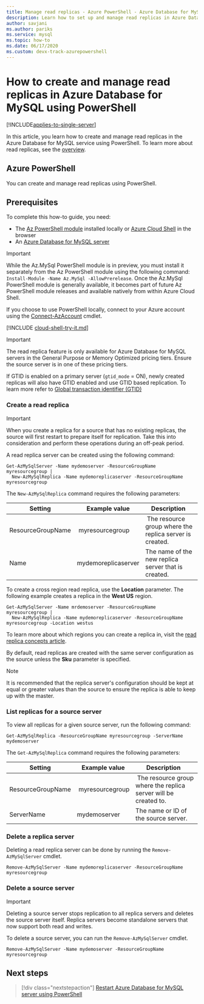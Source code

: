 ```yaml
---
title: Manage read replicas - Azure PowerShell - Azure Database for MySQL
description: Learn how to set up and manage read replicas in Azure Database for MySQL using PowerShell.
author: savjani
ms.author: pariks
ms.service: mysql
ms.topic: how-to
ms.date: 06/17/2020 
ms.custom: devx-track-azurepowershell
---
```


# How to create and manage read replicas in Azure Database for MySQL using PowerShell

[!INCLUDE[applies-to-single-server](includes/applies-to-single-server.md)]

In this article, you learn how to create and manage read replicas in the Azure Database for MySQL
service using PowerShell. To learn more about read replicas, see the
[overview](concepts-read-replicas.md).

## Azure PowerShell

You can create and manage read replicas using PowerShell.

## Prerequisites

To complete this how-to guide, you need:

- The [Az PowerShell module](/powershell/azure/install-az-ps) installed locally or
  [Azure Cloud Shell](https://shell.azure.com/) in the browser
- An [Azure Database for MySQL server](quickstart-create-mysql-server-database-using-azure-powershell.md)

> [!IMPORTANT]
> While the Az.MySql PowerShell module is in preview, you must install it separately from the Az
> PowerShell module using the following command: `Install-Module -Name Az.MySql -AllowPrerelease`.
> Once the Az.MySql PowerShell module is generally available, it becomes part of future Az
> PowerShell module releases and available natively from within Azure Cloud Shell.

If you choose to use PowerShell locally, connect to your Azure account using the
[Connect-AzAccount](/powershell/module/az.accounts/Connect-AzAccount) cmdlet.

[!INCLUDE [cloud-shell-try-it.md](../../includes/cloud-shell-try-it.md)]

> [!IMPORTANT]
> The read replica feature is only available for Azure Database for MySQL servers in the General
> Purpose or Memory Optimized pricing tiers. Ensure the source server is in one of these pricing
> tiers.
>
>If GTID is enabled on a primary server (`gtid_mode` = ON), newly created replicas will also have GTID enabled and use GTID based replication. To learn more refer to [Global transaction identifier (GTID)](concepts-read-replicas.md#global-transaction-identifier-gtid)

### Create a read replica

> [!IMPORTANT]
> When you create a replica for a source that has no existing replicas, the source will first restart to prepare itself for replication. Take this into consideration and perform these operations during an off-peak period.

A read replica server can be created using the following command:

```azurepowershell-interactive
Get-AzMySqlServer -Name mydemoserver -ResourceGroupName myresourcegroup |
  New-AzMySqlReplica -Name mydemoreplicaserver -ResourceGroupName myresourcegroup
```

The `New-AzMySqlReplica` command requires the following parameters:

| Setting | Example value | Description  |
| --- | --- | --- |
| ResourceGroupName |  myresourcegroup |  The resource group where the replica server is created.  |
| Name | mydemoreplicaserver | The name of the new replica server that is created. |

To create a cross region read replica, use the **Location** parameter. The following example creates
a replica in the **West US** region.

```azurepowershell-interactive
Get-AzMySqlServer -Name mrdemoserver -ResourceGroupName myresourcegroup |
  New-AzMySqlReplica -Name mydemoreplicaserver -ResourceGroupName myresourcegroup -Location westus
```

To learn more about which regions you can create a replica in, visit the
[read replica concepts article](concepts-read-replicas.md).

By default, read replicas are created with the same server configuration as the source unless the
**Sku** parameter is specified.

> [!NOTE]
> It is recommended that the replica server's configuration should be kept at equal or greater
> values than the source to ensure the replica is able to keep up with the master.

### List replicas for a source server

To view all replicas for a given source server, run the following command:

```azurepowershell-interactive
Get-AzMySqlReplica -ResourceGroupName myresourcegroup -ServerName mydemoserver
```

The `Get-AzMySqlReplica` command requires the following parameters:

| Setting | Example value | Description  |
| --- | --- | --- |
| ResourceGroupName |  myresourcegroup |  The resource group where the replica server will be created to.  |
| ServerName | mydemoserver | The name or ID of the source server. |

### Delete a replica server

Deleting a read replica server can be done by running the `Remove-AzMySqlServer` cmdlet.

```azurepowershell-interactive
Remove-AzMySqlServer -Name mydemoreplicaserver -ResourceGroupName myresourcegroup
```

### Delete a source server

> [!IMPORTANT]
> Deleting a source server stops replication to all replica servers and deletes the source server
> itself. Replica servers become standalone servers that now support both read and writes.

To delete a source server, you can run the `Remove-AzMySqlServer` cmdlet.

```azurepowershell-interactive
Remove-AzMySqlServer -Name mydemoserver -ResourceGroupName myresourcegroup
```

## Next steps

> [!div class="nextstepaction"]
> [Restart Azure Database for MySQL server using PowerShell](howto-restart-server-powershell.md)
